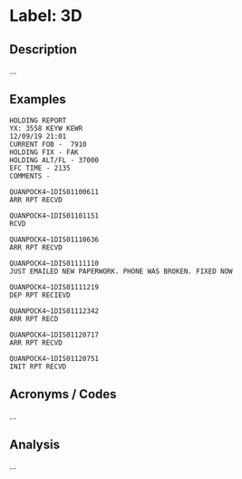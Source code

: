 # Label: 3D

## Description

...

## Examples

```
HOLDING REPORT
YX: 3558 KEYW KEWR
12/09/19 21:01
CURRENT FOB -  7910
HOLDING FIX - FAK
HOLDING ALT/FL - 37000
EFC TIME - 2135
COMMENTS -
```

```
QUANPOCK4~1DIS01100611
ARR RPT RECVD

```

```
QUANPOCK4~1DIS01101151
RCVD

```

```
QUANPOCK4~1DIS01110636
ARR RPT RECVD

```

```
QUANPOCK4~1DIS01111110
JUST EMAILED NEW PAPERWORK. PHONE WAS BROKEN. FIXED NOW

```

```
QUANPOCK4~1DIS01111219
DEP RPT RECIEVD

```

```
QUANPOCK4~1DIS01112342
ARR RPT RECD

```

```
QUANPOCK4~1DIS01120717
ARR RPT RECVD

```

```
QUANPOCK4~1DIS01120751
INIT RPT RECVD
```

## Acronyms / Codes

...

## Analysis

...
